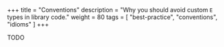 +++
title = "Conventions"
description = "Why you should avoid custom `E` types in library code."
weight = 80
tags = [ "best-practice", "conventions", "idioms" ]
+++

TODO